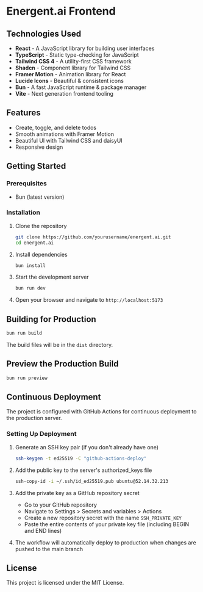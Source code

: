 # Energent.ai Frontend

## Technologies Used

- **React** - A JavaScript library for building user interfaces
- **TypeScript** - Static type-checking for JavaScript
- **Tailwind CSS 4** - A utility-first CSS framework
- **Shadcn** - Component library for Tailwind CSS
- **Framer Motion** - Animation library for React
- **Lucide Icons** - Beautiful & consistent icons
- **Bun** - A fast JavaScript runtime & package manager
- **Vite** - Next generation frontend tooling

## Features

- Create, toggle, and delete todos
- Smooth animations with Framer Motion
- Beautiful UI with Tailwind CSS and daisyUI
- Responsive design

## Getting Started

### Prerequisites

- Bun (latest version)

### Installation

1. Clone the repository
   ```bash
   git clone https://github.com/yourusername/energent.ai.git
   cd energent.ai
   ```

2. Install dependencies
   ```bash
   bun install
   ```

3. Start the development server
   ```bash
   bun run dev
   ```

4. Open your browser and navigate to `http://localhost:5173`

## Building for Production

```bash
bun run build
```

The build files will be in the `dist` directory.

## Preview the Production Build

```bash
bun run preview
```

## Continuous Deployment

The project is configured with GitHub Actions for continuous deployment to the production server.

### Setting Up Deployment

1. Generate an SSH key pair (if you don't already have one)
   ```bash
   ssh-keygen -t ed25519 -C "github-actions-deploy"
   ```

2. Add the public key to the server's authorized_keys file
   ```bash
   ssh-copy-id -i ~/.ssh/id_ed25519.pub ubuntu@52.14.32.213
   ```

3. Add the private key as a GitHub repository secret
   - Go to your GitHub repository
   - Navigate to Settings > Secrets and variables > Actions
   - Create a new repository secret with the name `SSH_PRIVATE_KEY`
   - Paste the entire contents of your private key file (including BEGIN and END lines)

4. The workflow will automatically deploy to production when changes are pushed to the main branch

## License

This project is licensed under the MIT License.
